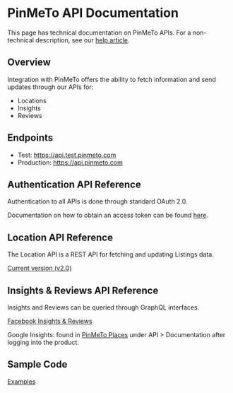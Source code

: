 # PinMeTo API Documentation

This page has technical documentation on PinMeTo APIs. For a non-technical description, see our [help article](https://help.pinmeto.com/en/article/places-api-k3bugm/).

## Overview

Integration with PinMeTo offers the ability to fetch information and send updates through our APIs for:
- Locations
- Insights
- Reviews

## Endpoints

- Test: https://api.test.pinmeto.com
- Production: https://api.pinmeto.com

## Authentication API Reference

Authentication to all APIs is done through standard OAuth 2.0.

Documentation on how to obtain an access token can be found [here](docs/access_token.md).

## Location API Reference

The Location API is a REST API for fetching and updating Listings data.

[Current version (v2.0)](docs/locations-v2.md)

## Insights & Reviews API Reference

Insights and Reviews can be queried through GraphQL interfaces.

[Facebook Insights & Reviews](https://github.com/PinMeTo/documentation/wiki/Insights-API-Documentation)

Google Insights: found in [PinMeTo Places](https://places.pinmeto.com/listings) under API > Documentation after logging into the product.

## Sample Code

[Examples](https://github.com/PinMeTo/documentation/wiki/Examples)
